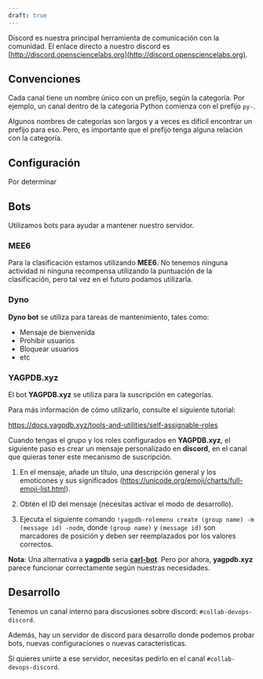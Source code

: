 ```yaml
---
draft: true
---
```


<!--
.. title: Discord
.. slug: discord/es
.. date: 2019-04-08
.. author: Ivan Ogasawara
.. tags: devops, discord
.. category: devops
.. link: 
.. description: 
.. type: text
-->

<!-- # [ES] Discord -->

Discord es nuestra principal herramienta de comunicación con la
comunidad. El enlace directo a nuestro discord es
[http://discord.opensciencelabs.org](http://discord.opensciencelabs.org).

## Convenciones

Cada canal tiene un nombre único con un prefijo, según la categoría. Por
ejemplo, un canal dentro de la categoría Python comienza con el prefijo
`py-`.

Algunos nombres de categorías son largos y a veces es difícil encontrar
un prefijo para eso. Pero, es importante que el prefijo tenga alguna
relación con la categoría. 

## Configuración

Por determinar

## Bots

Utilizamos bots para ayudar a mantener nuestro servidor.


### MEE6

Para la clasificación estamos utilizando **MEE6**. No tenemos ninguna
actividad ni ninguna recompensa utilizando la puntuación de la
clasificación, pero tal vez en el futuro podamos utilizarla.


### Dyno

**Dyno bot** se utiliza para tareas de mantenimiento, tales como: 


- Mensaje de bienvenida
- Prohibir usuarios
- Bloquear usuarios
- etc


### YAGPDB.xyz

El bot **YAGPDB.xyz** se utiliza para la suscripción en categorías.

Para más información de cómo utilizarlo, consulte el siguiente tutorial: 

https://docs.yagpdb.xyz/tools-and-utilities/self-assignable-roles 

Cuando tengas el grupo y los roles configurados en **YAGPDB.xyz**, el
siguiente paso es crear un mensaje personalizado en **discord**, en el
canal que quieras tener este mecanismo de suscripción.

1. En el mensaje, añade un título, una descripción general y los
   emoticones y sus significados
   (https://unicode.org/emoji/charts/full-emoji-list.html).

2. Obtén el ID del mensaje (necesitas activar el modo de desarrollo).

3. Ejecuta el siguiente comando `!yagpdb-rolemenu create (group name) -m
   (message id) -nodm`, donde `(group name)` y `(message id)` son
   marcadores de posición y deben ser reemplazados por los valores
   correctos.

**Nota**: Una alternativa a **yagpdb** sería
[**carl-bot**](https://top.gg/bot/235148962103951360). Pero por ahora,
**yagpdb.xyz** parece funcionar correctamente según nuestras
necesidades.

## Desarrollo

Tenemos un canal interno para discusiones sobre discord:
`#collab-devops-discord`.

Además, hay un servidor de discord para desarrollo donde podemos probar
bots, nuevas configuraciones o nuevas características.

Si quieres unirte a ese servidor, necesitas pedirlo en el canal
`#collab-devops-discord`.
